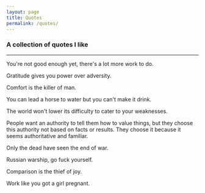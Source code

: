```yaml
---
layout: page
title: Quotes
permalink: /quotes/
---
```


### A collection of quotes I like

---

You're not good enough yet, there's a lot more work to do.

Gratitude gives you power over adversity.

Comfort is the killer of man.

You can lead a horse to water but you can't make it drink.

The world won't lower its difficulty to cater to your weaknesses.

People want an authority to tell them how to value things, but they choose this authority not based on facts or results. They choose it because it seems authoritative and familiar.

Only the dead have seen the end of war.

Russian warship, go fuck yourself.

Comparison is the thief of joy.

Work like you got a girl pregnant.
